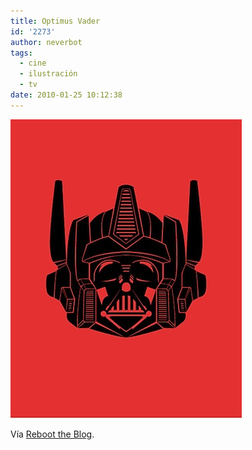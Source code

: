 ```yaml
---
title: Optimus Vader
id: '2273'
author: neverbot
tags:
  - cine
  - ilustración
  - tv
date: 2010-01-25 10:12:38
---
```


![201001251012.jpg](./optimus-vader/201001251012.jpg)

Vía [Reboot the Blog](http://blog.swas.es/post/323290373/optimus-vader).